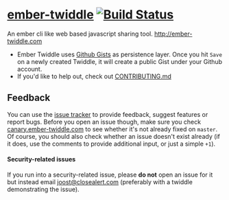 # [ember-twiddle](http://ember-twiddle.com) [![Build Status][travis-badge]][travis-badge-url]

An ember cli like web based javascript sharing tool. http://ember-twiddle.com

* Ember Twiddle uses [Github Gists](https://gist.github.com) as persistence layer. Once you hit `Save` on a newly created Twiddle, it will create a public Gist under your Github account.
* If you'd like to help out, check out [CONTRIBUTING.md](CONTRIBUTING.md)


## Feedback

You can use the [issue tracker](/ember-cli/ember-twiddle/issues) to provide feedback, suggest features or report bugs.  Before you open an issue though, make sure you check [canary.ember-twiddle.com](canary.ember-twiddle.com) to see whether it's not already fixed on `master`. Of course, you should also check whether an issue doesn't exist already (if it does, use the comments to provide additional input, or just a simple `+1`).

#### Security-related issues

If you run into a security-related issue, please **do not** open an issue for it but instead email joost@closealert.com (preferably with a twiddle demonstrating the issue).

[travis-badge]: https://travis-ci.org/ember-cli/ember-twiddle.svg?branch=master
[travis-badge-url]: https://travis-ci.org/ember-cli/ember-twiddle
